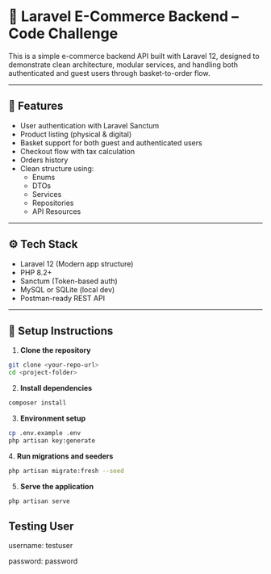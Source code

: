 # 🛒 Laravel E-Commerce Backend – Code Challenge

This is a simple e-commerce backend API built with Laravel 12, designed to demonstrate clean architecture, modular services, and handling both authenticated and guest users through basket-to-order flow.

---

## 🚀 Features

- User authentication with Laravel Sanctum
- Product listing (physical & digital)
- Basket support for both guest and authenticated users
- Checkout flow with tax calculation
- Orders history
- Clean structure using:
    - Enums
    - DTOs
    - Services
    - Repositories
    - API Resources

---

## ⚙️ Tech Stack

- Laravel 12 (Modern app structure)
- PHP 8.2+
- Sanctum (Token-based auth)
- MySQL or SQLite (local dev)
- Postman-ready REST API

---

## 🧰 Setup Instructions

1. **Clone the repository**
```bash
git clone <your-repo-url>
cd <project-folder>
```

2. **Install dependencies**
```bash
composer install
```

3. **Environment setup**
```bash
cp .env.example .env
php artisan key:generate
```

4․ **Run migrations and seeders**
```bash
php artisan migrate:fresh --seed
```

5. **Serve the application**
```bash
php artisan serve
```

##  Testing User

username: testuser

password: password
